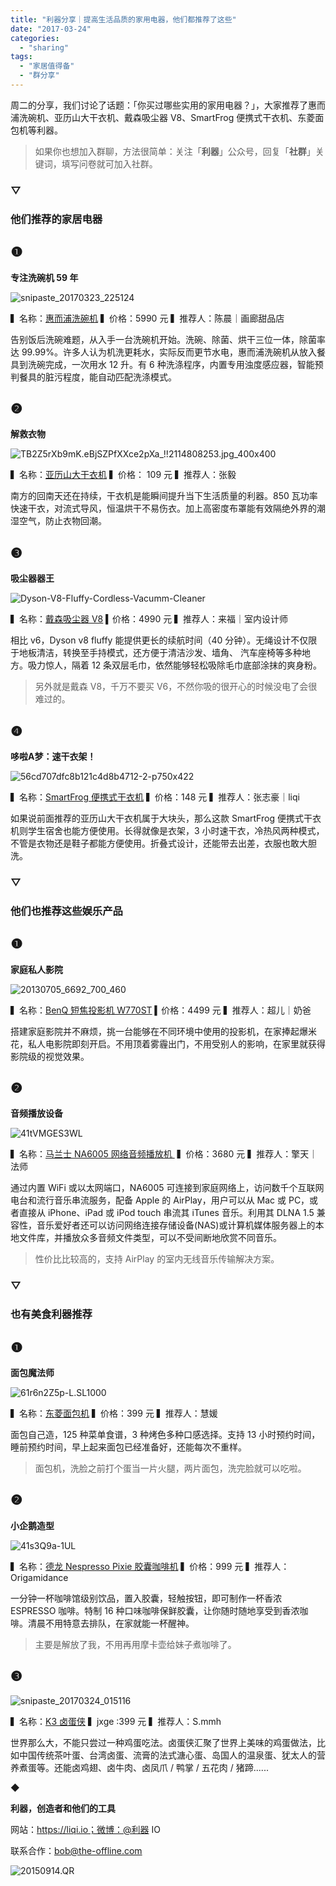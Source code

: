 ```yaml
---
title: "利器分享｜提高生活品质的家用电器，他们都推荐了这些"
date: "2017-03-24"
categories: 
  - "sharing"
tags: 
  - "家居值得备"
  - "群分享"
---
```


周二的分享，我们讨论了话题：「你买过哪些实用的家用电器？」，大家推荐了惠而浦洗碗机、亚历山大干衣机、戴森吸尘器 V8、SmartFrog 便携式干衣机、东菱面包机等利器。

> 如果你也想加入群聊，方法很简单：关注「**利器**」公众号，回复「**社群**」关键词，填写问卷就可加入社群。

### **▽**

### **他们推荐的家居电器**

## ❶

**专注洗碗机 59 年**

![snipaste_20170323_225124](/images/23642.jpg)

▍名称：[惠而浦洗碗机](https://item.jd.com/11690586229.html#) ▍价格：5990 元 ▍推荐人：陈晨｜画廊甜品店

告别饭后洗碗难题，从入手一台洗碗机开始。洗碗、除菌、烘干三位一体，除菌率达 99.99%。许多人认为机洗更耗水，实际反而更节水电，惠而浦洗碗机从放入餐具到洗碗完成，一次用水 12 升。有 6 种洗涤程序，内置专用浊度感应器，智能预判餐具的脏污程度，能自动匹配洗涤模式。

## ❷

**解救衣物**

![TB2Z5rXb9mK.eBjSZPfXXce2pXa_!!2114808253.jpg_400x400](/images/85662.jpg)

▍名称：[亚历山大干衣机](https://detail.tmall.com/item.htm?id=539069346106&ali_trackid=2:mm_25282911_3455987_57628790,JPFdCYEc5b7ZN:1490278081_3k9_683701089) ▍价格： 109 元 ▍推荐人：张毅

南方的回南天还在持续，干衣机是能瞬间提升当下生活质量的利器。850 瓦功率快速干衣，对流式导风，恒温烘干不易伤衣。加上高密度布罩能有效隔绝外界的潮湿空气，防止衣物回潮。

## ❸

**吸尘器器王**

![Dyson-V8-Fluffy-Cordless-Vacumm-Cleaner](/images/80859.jpg)

▍名称：[戴森吸尘器 V8](https://item.jd.com/3495344.html#) ▍价格：4990 元 ▍推荐人：来福｜室内设计师

相比 v6，Dyson v8 fluffy 能提供更长的续航时间（40 分钟）。无绳设计不仅限于地板清洁，转换至手持模式，还方便于清洁沙发、墙角、 汽车座椅等多种地方。吸力惊人，隔着 12 条双层毛巾，依然能够轻松吸除毛巾底部涂抹的爽身粉。

> 另外就是戴森 V8，千万不要买 V6，不然你吸的很开心的时候没电了会很难过的。

## ❹

**哆啦A梦：速干衣架！**

![56cd707dfc8b121c4d8b4712-2-p750x422](/images/33698.jpg)

▍名称：[SmartFrog 便携式干衣机](https://item.jd.com/11280276286.html#) ▍价格：148 元 ▍推荐人：张志豪｜liqi

如果说前面推荐的亚历山大干衣机属于大块头，那么这款 SmartFrog 便携式干衣机则学生宿舍也能方便使用。长得就像是衣架，3 小时速干衣，冷热风两种模式，不管是衣物还是鞋子都能方便使用。折叠式设计，还能带去出差，衣服也敢大胆洗。

### **▽**

### **他们也推荐这些娱乐产品**

## ❶

**家庭私人影院**

![20130705_6692_700_460](/images/12289.jpg)

▍名称：[BenQ 短焦投影机 W770ST](https://www.benq.com.cn/news/1482305001_1_708.html) ▍价格：4499 元 ▍推荐人：超儿｜奶爸

搭建家庭影院并不麻烦，挑一台能够在不同环境中使用的投影机，在家捧起爆米花，私人电影院即刻开启。不用顶着雾霾出门，不用受别人的影响，在家里就获得影院级的视觉效果。

## ❷

**音频播放设备**

![41tVMGES3WL](/images/73685.jpg)

▍名称：[马兰士 NA6005 网络音频播放机 ](https://www.amazon.cn/%E6%95%B0%E7%A0%81%E5%BD%B1%E9%9F%B3/dp/B00YDP74IY) ▍价格：3680 元 ▍推荐人：擎天｜法师

通过内置 WiFi 或以太网端口，NA6005 可连接到家庭网络上，访问数千个互联网电台和流行音乐串流服务，配备 Apple 的 AirPlay，用户可以从 Mac 或 PC，或者直接从 iPhone、iPad 或 iPod touch 串流其 iTunes 音乐。利用其 DLNA 1.5 兼容性，音乐爱好者还可以访问网络连接存储设备(NAS)或计算机媒体服务器上的本地文件库，并播放众多音频文件类型，可以不受间断地欣赏不同音乐。

> 性价比比较高的，支持 AirPlay 的室内无线音乐传输解决方案。

### **▽**

### **也有美食利器推荐**

## ❶

**面包魔法师**

![61r6n2Z5p-L._SL1000_](/images/73176.jpg)

▍名称：[东菱面包机](https://item.jd.com/1777825.html#) ▍价格：399 元 ▍推荐人：慧媛

面包自己造，125 种菜单食谱，3 种烤色多种口感选择。支持 13 小时预约时间，睡前预约时间，早上起来面包已经准备好，还能每次不重样。

> 面包机，洗脸之前打个蛋当一片火腿，两片面包，洗完脸就可以吃啦。

## ❷

**小企鹅造型**

![41s3Q9a-1UL](/images/83949.jpg)

▍名称：[德龙 Nespresso Pixie 胶囊咖啡机](https://www.amazon.cn/dp/B008AIT7NU?t=ca_yh_27-23&tag=ca_yh_27-23) ▍价格：999 元 ▍推荐人：Origamidance

一分钟一杯咖啡馆级别饮品，置入胶囊，轻触按钮，即可制作一杯香浓 ESPRESSO 咖啡。特制 16 种口味咖啡保鲜胶囊，让你随时随地享受到香浓咖啡。清晨不用特意去排队，在家就能一杯醒神。

> 主要是解放了我，不用再用摩卡壶给妹子煮咖啡了。

## ❸

![snipaste_20170324_015116](/images/31078.jpg)

▍名称：[K3 卤蛋侠](https://www.konka.com/product-1183.html) ▍jxge :399 元 ▍推荐人：S.mmh

世界那么大，不能只尝过一种鸡蛋吃法。卤蛋侠汇聚了世界上美味的鸡蛋做法，比如中国传统茶叶蛋、台湾卤蛋、流膏的法式溏心蛋、岛国人的温泉蛋、犹太人的营养煮蛋等。还能卤鸡翅、卤牛肉、卤凤爪 / 鸭掌 / 五花肉 / 猪蹄......

◆

**利器，创造者和他们的工具**

网站：https://liqi.io；微博：@利器 IO

联系合作：bob@the-offline.com

![20150914.QR](/images/15623.jpg)
